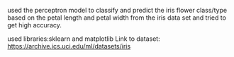 used the perceptron model to classify and predict the iris flower class/type based on the petal length and petal width from the 
iris data set and tried to get high accuracy.

used libraries:sklearn and matplotlib 
Link to dataset: https://archive.ics.uci.edu/ml/datasets/iris

 
